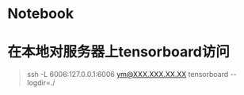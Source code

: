 # Notebook
# 在本地对服务器上tensorboard访问
> ssh -L 6006:127.0.0.1:6006 ym@XXX.XXX.XX.XX
> tensorboard --logdir=./
